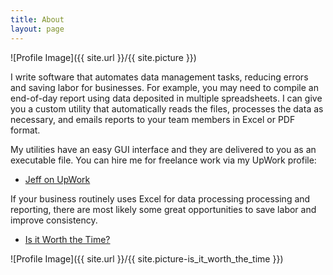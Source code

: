```yaml
---
title: About
layout: page
---
```

![Profile Image]({{ site.url }}/{{ site.picture }})

<p>I write software that automates data management tasks, reducing errors and saving labor for businesses. For example, you may need to compile an end-of-day report using data deposited in multiple spreadsheets. I can give you a custom utility that automatically reads the files, processes the data as necessary, and emails reports to your team members in Excel or PDF format.</p>

<p>My utilities have an easy GUI interface and they are delivered to you as an executable file. You can hire me for freelance work via my UpWork profile:</p>
<ul>
	<li><a href="https://www.upwork.com/o/profiles/users/_~01191506b35232ebc4/?s=1110580753069494272">Jeff on UpWork</a></li>
</ul>

<p>If your business routinely uses Excel for data processing processing and reporting, there are most likely some great opportunities to save labor and improve consistency.</p>

<ul>
	<li><a href="https://imgs.xkcd.com/comics/is_it_worth_the_time.png">Is it Worth the Time?</a></li>
</ul>

![Profile Image]({{ site.url }}/{{ site.picture-is_it_worth_the_time }})
